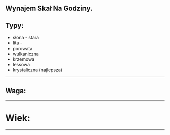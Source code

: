 ## Wynajem Skał Na Godziny.

## Typy:
- słona - stara 
- lita - 
- porowata
- wulkaniczna
- krzemowa
- lessowa
- krystaliczna (najlepsza)
---
## Waga:

---
# Wiek:

---
